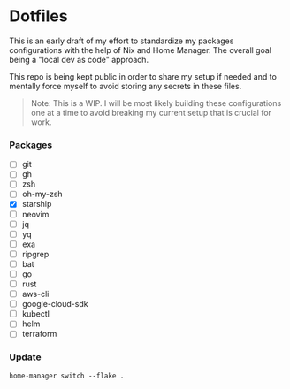 # Dotfiles

This is an early draft of my effort to standardize my packages configurations with the help of Nix and Home Manager. The overall goal being a "local dev as code" approach.

This repo is being kept public in order to share my setup if needed and to mentally force myself to avoid storing any secrets in these files.

> Note: This is a WIP. I will be most likely building these configurations one at a time to avoid breaking my current setup that is crucial for work.

### Packages
- [ ] git
- [ ] gh 
- [ ] zsh
- [ ] oh-my-zsh
- [x] starship
- [ ] neovim
- [ ] jq
- [ ] yq
- [ ] exa
- [ ] ripgrep
- [ ] bat
- [ ] go
- [ ] rust
- [ ] aws-cli 
- [ ] google-cloud-sdk
- [ ] kubectl
- [ ] helm
- [ ] terraform

### Update

```
home-manager switch --flake .
```
